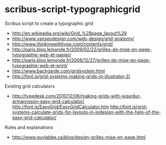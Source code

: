 # scribus-script-typographicgrid


Scribus script to create a typographic grid

- http://en.wikipedia.org/wiki/Grid_%28page_layout%29
- http://www.vanseodesign.com/web-design/grid-anatomy/
- http://www.thinkingwithtype.com/contents/grid/
- http://paris.blog.lemonde.fr/2009/02/22/grilles-de-mise-en-page-typographie-web-et-papier/
- http://paris.blog.lemonde.fr/2008/12/27/grilles-de-mise-en-page-typographie-web-et-print/
- http://www.bachgarde.com/gridsystem.html
- http://font.is/grid-systems-making-grids-in-illustrator-2/

Existing grid calculators
- http://typedesk.com/2010/12/06/making-grids-with-sigurdur-armannsson-easy-grid-calculator/
  http://font.is/EasyGrid/EasyGridCalculator.htm
  http://font.is/grid-systems-calculate-grids-for-layouts-in-indesign-with-the-help-of-the-easy-grid-calculator/

Rules and explanations
- http://www.guylabbe.ca/blog/design-grilles-mise-en-page.html

